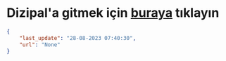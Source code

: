 # Dizipal'a gitmek için [buraya](None) tıklayın
    
```json
{
    "last_update": "28-08-2023 07:40:30",
    "url": "None"
}
```